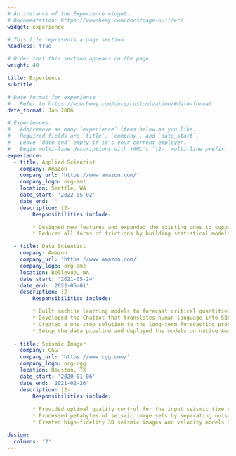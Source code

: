 ```yaml
---
# An instance of the Experience widget.
# Documentation: https://wowchemy.com/docs/page-builder/
widget: experience

# This file represents a page section.
headless: true

# Order that this section appears on the page.
weight: 40

title: Experience
subtitle:

# Date format for experience
#   Refer to https://wowchemy.com/docs/customization/#date-format
date_format: Jan 2006

# Experiences.
#   Add/remove as many `experience` items below as you like.
#   Required fields are `title`, `company`, and `date_start`.
#   Leave `date_end` empty if it's your current employer.
#   Begin multi-line descriptions with YAML's `|2-` multi-line prefix.
experience:
  - title: Applied Scientist
    company: Amazon
    company_url: 'https://www.amazon.com/'
    company_logo: org-amz
    location: Seattle, WA
    date_start: '2022-05-02'
    date_end: ''
    description: |2-
        Responsibilities include:

        * Designed new features and expanded the existing ones to support both in-cabin and remote voice based car control capabilities across different regions of the world in the Alexa automotive domain. 
        * Reduced all forms of frictions by building statistical models to derive accurate interpretation of the customer utterances using the latest natural language processing and machine learning technologies.

  - title: Data Scientist
    company: Amazon
    company_url: 'https://www.amazon.com/'
    company_logo: org-amz
    location: Bellevue, WA
    date_start: '2021-05-24'
    date_end: '2022-05-01'
    description: |2-
        Responsibilities include:

        * Built machine learning models to forecast critical quantities such as shuttle transactions and warehouse transfer arrivals for sales and operations planning at Amazon, saving at least several million dollars per year.
        * Developed the Chatbot that translates human language into SQL queries to pull tables from the database, and make forecast for the target feature by learning from the historical data.
        * Created a one-stop solution to the long-term forecasting problem with highly sparse inputs by designing a novel multivariate encoder-decoder attention model with two-head outputs.
        * Setup the data pipeline and deployed the models on native Amazon web service (NAWS) to retrain and make predictions on any given cadence, while continuously monitoring the input data using a model drift detector. 
        
  - title: Seismic Imager
    company: CGG
    company_url: 'https://www.cgg.com/'
    company_logo: org-cgg
    location: Houston, TX
    date_start: '2020-01-06'
    date_end: '2021-02-26'
    description: |2-
        Responsibilities include:
        
        * Provided optimal quality control for the input seismic time series data by querying and analyzing information from billions of seismic records with SQL and Hadoop/Spark big-data tools.
        * Processed petabytes of seismic image sets by separating noise from signal using sparse representation, correcting artifacts with convolution/correlation, and applying interpolation with compressed sensing techniques.
        * Created high-fidelity 3D seismic images and velocity models by solving the optimization problem to minimize the square loss between model and data through an iterative gradient descent method.

design:
  columns: '2'
---
```

